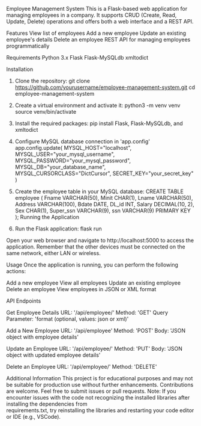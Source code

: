 Employee Management System
This is a Flask-based web application for managing employees in a company. It supports CRUD (Create, Read, Update, Delete) operations and offers both a web interface and a REST API.

Features
View list of employees
Add a new employee
Update an existing employee's details
Delete an employee
REST API for managing employees programmatically

Requirements
Python 3.x
Flask
Flask-MySQLdb
xmltodict

Installation

1. Clone the repository:
git clone https://github.com/yourusername/employee-management-system.git
cd employee-management-system

2. Create a virtual environment and activate it:
python3 -m venv venv
source venv/bin/activate

3. Install the required packages:
pip install Flask, Flask-MySQLdb, and xmltodict

3. Configure MySQL database connection in 'app.config'
app.config.update(
    MYSQL_HOST="localhost",
    MYSQL_USER="your_mysql_username",
    MYSQL_PASSWORD="your_mysql_password",
    MYSQL_DB="your_database_name",
    MYSQL_CURSORCLASS="DictCursor",
    SECRET_KEY="your_secret_key"
)

4. Create the employee table in your MySQL database:
CREATE TABLE employee (
    Fname VARCHAR(50),
    Minit CHAR(1),
    Lname VARCHAR(50),
    Address VARCHAR(100),
    Bdate DATE,
    DL_id INT,
    Salary DECIMAL(10, 2),
    Sex CHAR(1),
    Super_ssn VARCHAR(9),
    ssn VARCHAR(9) PRIMARY KEY
);
Running the Application

5. Run the Flask application:
flask run

Open your web browser and navigate to http://localhost:5000 to access the application.
Remember that the other devices must be connected on the same network, either LAN or wireless.

Usage
Once the application is running, you can perform the following actions:

Add a new employee
View all employees
Update an existing employee
Delete an employee
View employees in JSON or XML format

API Endpoints

Get Employee Details
URL: '/api/employee/<ssn>'
Method: 'GET'
Query Parameter: 'format (optional, values: json or xml)'

Add a New Employee
URL: '/api/employee'
Method: 'POST'
Body: 'JSON object with employee details'

Update an Employee
URL: '/api/employee/<ssn>'
Method: 'PUT'
Body: 'JSON object with updated employee details'

Delete an Employee
URL: '/api/employee/<ssn>'
Method: 'DELETE'

Additional Information
	This project is for educational purposes and may not be suitable for production use without further enhancements.
	Contributions are welcome. Feel free to submit issues or pull requests.
	Note: If you encounter issues with the code not recognizing the installed libraries after installing the dependencies from 				
 	requirements.txt, try reinstalling the libraries and restarting your code editor or IDE (e.g., VSCode).
